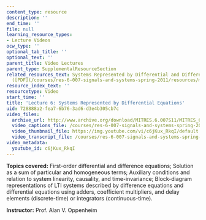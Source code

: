 ```yaml
---
content_type: resource
description: ''
end_time: ''
file: null
learning_resource_types:
- Lecture Videos
ocw_type: ''
optional_tab_title: ''
optional_text: ''
parent_title: Video Lectures
parent_type: SupplementalResourceSection
related_resources_text: Systems Represented by Differential and Difference Equations
  ([PDF](/courses/res-6-007-signals-and-systems-spring-2011/resources/mitres_6_007s11_lec06))
resource_index_text: ''
resourcetype: Video
start_time: ''
title: 'Lecture 6: Systems Represented by Differential Equations'
uid: 728888a2-fea7-6b76-3ad6-d3e4b305cb7c
video_files:
  archive_url: http://www.archive.org/download/MITRES.6.007S11/MITRES_6-007S11lec06_300k.mp4
  video_captions_file: /courses/res-6-007-signals-and-systems-spring-2011/f77b3146affd5f60aedb89e85d175ee3_c6jKux_RkqI.vtt
  video_thumbnail_file: https://img.youtube.com/vi/c6jKux_RkqI/default.jpg
  video_transcript_file: /courses/res-6-007-signals-and-systems-spring-2011/f0f9d872219c1cf66e9b64f6f3d37c53_c6jKux_RkqI.pdf
video_metadata:
  youtube_id: c6jKux_RkqI
---
```


**Topics covered:** First-order differential and difference equations; Solution as a sum of particular and homogeneous terms; Auxiliary conditions and relation to system linearity, causality, and time-invariance; Block-diagram representations of LTI systems described by difference equations and differential equations using adders, coefficient multipliers, and delay elements (discrete-time) or integrators (continuous-time).

**Instructor:** Prof. Alan V. Oppenheim



